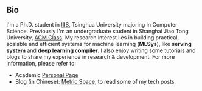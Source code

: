## Bio

I'm a Ph.D. student in [IIIS](https://iiis.tsinghua.edu.cn/en/), Tsinghua University majoring in Computer Science. Previously I'm an undergraduate student in Shanghai Jiao Tong University, [ACM Class](https://acm.sjtu.edu.cn/home). My research interest lies in building practical, scalable and efficient systems for machine learning (**MLSys**), like **serving system** and **deep learning compiler**. I also enjoy writing some tutorials and blogs to share my experience in research & development. For more information, please refer to:
- Academic [Personal Page](https://chaofanlin.com/)
- Blog (in Chinese): [Metric Space](https://me.tric.space/), to read some of my tech posts.
